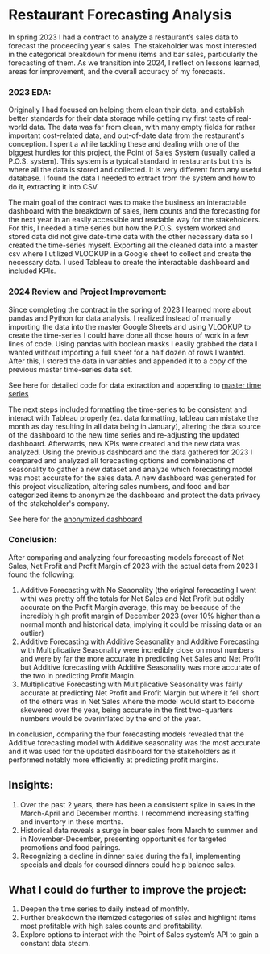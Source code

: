 # Restaurant Forecasting Analysis

In spring 2023 I had a contract to analyze a restaurant’s sales data to forecast the proceeding year's sales. The stakeholder was most interested in the categorical breakdown for menu items and bar sales, particularly the forecasting of them. As we transition into 2024, I reflect on lessons learned, areas for improvement, and the overall accuracy of my forecasts.

### 2023 EDA:

Originally I had focused on helping them clean their data, and establish better standards for their data storage while getting my first taste of real-world data. The data was far from clean, with many empty fields for rather important cost-related data, and out-of-date data from the restaurant's conception. I spent a while tackling these and dealing with one of the biggest hurdles for this project, the Point of Sales System (usually called a P.O.S. system). This system is a typical standard in restaurants but this is where all the data is stored and collected. It is very different from any useful database. I found the data I needed to extract from the system and how to do it, extracting it into CSV. 

The main goal of the contract was to make the business an interactable dashboard with the breakdown of sales, item counts and the forecasting for the next year in an easily accessible and readable way for the stakeholders. For this, I needed a time series but how the P.O.S. system worked and stored data did not give date-time data with the other necessary data so I created the time-series myself. Exporting all the cleaned data into a master csv where I utilized VLOOKUP in a Google sheet to collect and create the necessary data. I used Tableau to create the interactable dashboard and included KPIs.

### 2024 Review and Project Improvement:

Since completing the contract in the spring of 2023 I learned more about pandas and Python for data analysis. I realized instead of manually importing the data into the master Google Sheets and using VLOOKUP to create the time-series I could have done all those hours of work in a few lines of code. Using pandas with boolean masks I easily grabbed the data I wanted without importing a full sheet for a half dozen of rows I wanted. After this, I stored the data in variables and appended it to a copy of the previous master time-series data set. 

See here for detailed code for data extraction and appending to [master time series](https://github.com/adallan/Restaurant-Forecasting-Analysis/blob/main/data-extraction.py)

The next steps included formatting the time-series to be consistent and interact with Tableau properly (ex. data formatting, tableau can mistake the month as day resulting in all data being in January), altering the data source of the dashboard to the new time series and re-adjusting the updated dashboard. Afterwards, new KPIs were created and the new data was analyzed. Using the previous dashboard and the data gathered for 2023 I compared and analyzed all forecasting options and combinations of seasonality to gather a new dataset and analyze which forecasting model was most accurate for the sales data. A new dashboard was generated for this project visualization, altering sales numbers, and food and bar categorized items to anonymize the dashboard and protect the data privacy of the stakeholder's company. 

See here for the [anonymized dashboard](https://public.tableau.com/app/profile/alexander.allan/viz/RestaurantSalesForecasting/Dashboard1)

### Conclusion:
After comparing and analyzing four forecasting models forecast of Net Sales, Net Profit and Profit Margin of 2023 with the actual data from 2023 I found the following:
1. Additive Forecasting with No Seaonality (the original forecasting I went with) was pretty off the totals for Net Sales and Net Profit but oddly accurate on the Profit Margin average, this may be because of the incredibly high profit margin of December 2023 (over 10% higher than a normal month and historical data, implying it could be missing data or an outlier)   
2. Additive Forecasting with Additive Seasonality and Additive Forecasting with Multiplicative Seasonality were incredibly close on most numbers and were by far the more accurate in predicting Net Sales and Net Profit but Additive forecasting with Additive Seasonality was more accurate of the two in predicting Profit Margin.
3. Multiplicative Forecasting with Multiplicative Seasonality was fairly accurate at predicting Net Profit and Profit Margin but where it fell short of the others was in Net Sales where the model would start to become skewered over the year, being accurate in the first two-quarters numbers would be overinflated by the end of the year.

In conclusion, comparing the four forecasting models revealed that the Additive forecasting model with Additive seasonality was the most accurate and it was used for the updated dashboard for the stakeholders as it performed notably more efficiently at predicting profit margins.

## Insights:
1. Over the past 2 years, there has been a consistent spike in sales in the March-April and December months. I recommend increasing staffing and inventory in these months.
2. Historical data reveals a surge in beer sales from March to summer and in November-December, presenting opportunities for targeted promotions and food pairings.
3. Recognizing a decline in dinner sales during the fall, implementing specials and deals for coursed dinners could help balance sales.

## What I could do further to improve the project:
1. Deepen the time series to daily instead of monthly.
2. Further breakdown the itemized categories of sales and highlight items most profitable with high sales counts and profitability.
3. Explore options to interact with the Point of Sales system’s API to gain a constant data steam. 
